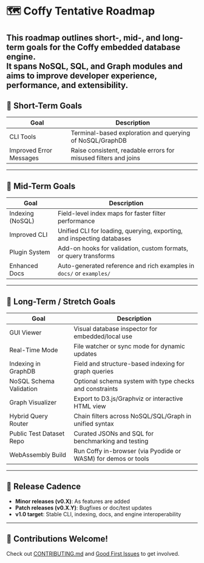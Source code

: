# 🗺️ Coffy Tentative Roadmap

This roadmap outlines short-, mid-, and long-term goals for the Coffy embedded database engine.  
It spans NoSQL, SQL, and Graph modules and aims to improve developer experience, performance, and extensibility.
---

## 🥇 Short-Term Goals

| Goal | Description |
|------|-------------|
| CLI Tools | Terminal-based exploration and querying of NoSQL/GraphDB |
| Improved Error Messages | Raise consistent, readable errors for misused filters and joins |

---

## 🥈 Mid-Term Goals

| Goal | Description |
|------|-------------|
| Indexing (NoSQL) | Field-level index maps for faster filter performance |
| Improved CLI | Unified CLI for loading, querying, exporting, and inspecting databases |
| Plugin System | Add-on hooks for validation, custom formats, or query transforms |
| Enhanced Docs | Auto-generated reference and rich examples in `docs/` or `examples/` |

---

## 🥉 Long-Term / Stretch Goals

| Goal | Description |
|------|-------------|
| GUI Viewer | Visual database inspector for embedded/local use |
| Real-Time Mode | File watcher or sync mode for dynamic updates |
| Indexing in GraphDB | Field and structure-based indexing for graph queries |
| NoSQL Schema Validation | Optional schema system with type checks and constraints |
| Graph Visualizer | Export to D3.js/Graphviz or interactive HTML view |
| Hybrid Query Router | Chain filters across NoSQL/SQL/Graph in unified syntax |
| Public Test Dataset Repo | Curated JSONs and SQL for benchmarking and testing |
| WebAssembly Build | Run Coffy in-browser (via Pyodide or WASM) for demos or tools |

---

## 🔄 Release Cadence

- **Minor releases (v0.X)**: As features are added  
- **Patch releases (v0.X.Y)**: Bugfixes or doc/test updates  
- **v1.0 target**: Stable CLI, indexing, docs, and engine interoperability

---

## 🧠 Contributions Welcome!

Check out [CONTRIBUTING.md](../.github/CONTRIBUTING.md) and [Good First Issues](https://github.com/nsarathy/Coffy/issues?q=is%3Aissue+is%3Aopen+label%3A%22good+first+issue%22) to get involved.

